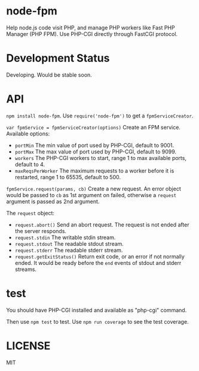 # node-fpm

Help node.js code visit PHP, and manage PHP workers like Fast PHP Manager (PHP FPM). Use PHP-CGI directly through FastCGI protocol.

# Development Status

Developing. Would be stable soon.

# API

`npm install node-fpm`. Use `require('node-fpm')` to get a `fpmServiceCreator`.

`var fpmService = fpmServiceCreator(options)` Create an FPM service. Available options:

* `portMin` The min value of port used by PHP-CGI, default to 9001.
* `portMax` The max value of port used by PHP-CGI, default to 9099.
* `workers` The PHP-CGI workers to start, range 1 to max available ports, default to 4.
* `maxReqsPerWorker` The maximum requests to a worker before it is restarted, range 1 to 65535, default to 500.

`fpmService.request(params, cb)` Create a new request.
An error object would be passed to `cb` as 1st argument on failed, otherwise a `request` argument is passed as 2nd argument.

The `request` object:

* `request.abort()` Send an abort request. The request is not ended after the server responds.
* `request.stdin` The writable stdin stream.
* `request.stdout` The readable stdout stream.
* `request.stderr` The readable stderr stream.
* `request.getExitStatus()` Return exit code, or an error if not normally ended. It would be ready before the `end` events of stdout and stderr streams.

# test

You should have PHP-CGI installed and available as "php-cgi" command.

Then use `npm test` to test. Use `npm run coverage` to see the test coverage.

# LICENSE

MIT
